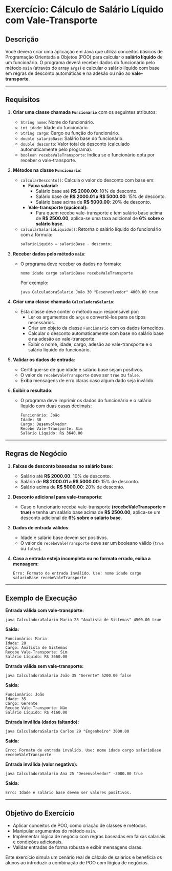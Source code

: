 # Exercício: Cálculo de Salário Líquido com Vale-Transporte

## Descrição
Você deverá criar uma aplicação em Java que utiliza conceitos básicos de Programação Orientada a Objetos (POO) para calcular o **salário líquido** de um funcionário. O programa deverá receber dados do funcionário pelo método `main` (através do array `args`) e calcular o salário líquido com base em regras de desconto automáticas e na adesão ou não ao **vale-transporte**.

---

## Requisitos
1. **Criar uma classe chamada `Funcionario`** com os seguintes atributos:
    - `String nome`: Nome do funcionário.
    - `int idade`: Idade do funcionário.
    - `String cargo`: Cargo ou função do funcionário.
    - `double salarioBase`: Salário base do funcionário.
    - `double desconto`: Valor total de desconto (calculado automaticamente pelo programa).
    - `boolean recebeValeTransporte`: Indica se o funcionário opta por receber o vale-transporte.

2. **Métodos na classe `Funcionario`**:
    - `calcularDesconto()`: Calcula o valor do desconto com base em:
        - **Faixa salarial:**
            - Salário base até **R$ 2000.00**: 10% de desconto.
            - Salário base de **R$ 2000.01 a R$ 5000.00**: 15% de desconto.
            - Salário base acima de **R$ 5000.00**: 20% de desconto.
        - **Vale-transporte (opcional):**
            - Para quem recebe vale-transporte e tem salário base acima de **R$ 2500.00**, aplica-se uma taxa adicional de **6% sobre o salário base**.
    - `calcularSalarioLiquido()`: Retorna o salário líquido do funcionário com a fórmula:
      ```java
      salarioLiquido = salarioBase - desconto;
      ```

3. **Receber dados pelo método `main`**:
    - O programa deve receber os dados no formato:
      ```
      nome idade cargo salarioBase recebeValeTransporte
      ```
      Por exemplo:
      ```
      java CalculadoraSalario João 30 "Desenvolvedor" 4000.00 true
      ```

4. **Criar uma classe chamada `CalculadoraSalario`**:
    - Esta classe deve conter o método `main` responsável por:
        - Ler os argumentos do `args` e convertê-los para os tipos necessários.
        - Criar um objeto da classe `Funcionario` com os dados fornecidos.
        - Calcular o desconto automaticamente com base no salário base e na adesão ao vale-transporte.
        - Exibir o nome, idade, cargo, adesão ao vale-transporte e o salário líquido do funcionário.

5. **Validar os dados de entrada**:
    - Certifique-se de que idade e salário base sejam positivos.
    - O valor de `recebeValeTransporte` deve ser `true` ou `false`.
    - Exiba mensagens de erro claras caso algum dado seja inválido.

6. **Exibir o resultado**:
    - O programa deve imprimir os dados do funcionário e o salário líquido com duas casas decimais:
      ```
      Funcionário: João
      Idade: 30
      Cargo: Desenvolvedor
      Recebe Vale-Transporte: Sim
      Salário Líquido: R$ 3640.00
      ```

---

## Regras de Negócio
1. **Faixas de desconto baseadas no salário base**:
    - Salário até **R$ 2000.00**: 10% de desconto.
    - Salário de **R$ 2000.01 a R$ 5000.00**: 15% de desconto.
    - Salário acima de **R$ 5000.00**: 20% de desconto.

2. **Desconto adicional para vale-transporte**:
    - Caso o funcionário receba vale-transporte **(recebeValeTransporte = true)** e tenha um salário base acima de **R$ 2500.00**, aplica-se um desconto adicional de **6% sobre o salário base**.

3. **Dados de entrada válidos**:
    - Idade e salário base devem ser positivos.
    - O valor de `recebeValeTransporte` deve ser um booleano válido (`true` ou `false`).

4. **Caso a entrada esteja incompleta ou no formato errado, exiba a mensagem:**
   ```
   Erro: Formato de entrada inválido. Use: nome idade cargo salarioBase recebeValeTransporte
   ```

---

## Exemplo de Execução

**Entrada válida com vale-transporte:**
```shell
java CalculadoraSalario Maria 28 "Analista de Sistemas" 4500.00 true
```
**Saída:**
```
Funcionário: Maria
Idade: 28
Cargo: Analista de Sistemas
Recebe Vale-Transporte: Sim
Salário Líquido: R$ 3660.00
```

**Entrada válida sem vale-transporte:**
```shell
java CalculadoraSalario João 35 "Gerente" 5200.00 false
```
**Saída:**
```
Funcionário: João
Idade: 35
Cargo: Gerente
Recebe Vale-Transporte: Não
Salário Líquido: R$ 4160.00
```

**Entrada inválida (dados faltando):**
```shell
java CalculadoraSalario Carlos 29 "Engenheiro" 3000.00
```
**Saída:**
```
Erro: Formato de entrada inválido. Use: nome idade cargo salarioBase recebeValeTransporte
```

**Entrada inválida (valor negativo):**
```shell
java CalculadoraSalario Ana 25 "Desenvolvedor" -3000.00 true
```
**Saída:**
```
Erro: Idade e salário base devem ser valores positivos.
```

---

## Objetivo do Exercício
- Aplicar conceitos de POO, como criação de classes e métodos.
- Manipular argumentos do método `main`.
- Implementar lógica de negócio com regras baseadas em faixas salariais e condições adicionais.
- Validar entradas de forma robusta e exibir mensagens claras.

Este exercício simula um cenário real de cálculo de salários e beneficia os alunos ao introduzir a combinação de POO com lógica de negócios.